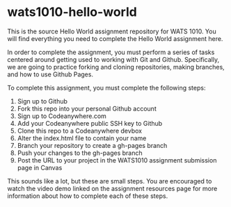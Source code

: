 wats1010-hello-world
====================

This is the source Hello World assignment repository for WATS 1010. You will find everything you need to complete the Hello World assignment here.

In order to complete the assignment, you must perform a series of tasks centered around getting used to working with Git and Github. Specifically, we are going to practice forking and cloning repositories, making branches, and how to use Github Pages.

To complete this assignment, you must complete the following steps:

1. Sign up to Github
2. Fork this repo into your personal Github account
3. Sign up to Codeanywhere.com
4. Add your Codeanywhere public SSH key to Github
5. Clone this repo to a Codeanywhere devbox
6. Alter the index.html file to contain your name
7. Branch your repository to create a gh-pages branch
8. Push your changes to the gh-pages branch
9. Post the URL to your project in the WATS1010 assignment submission page in Canvas

This sounds like a lot, but these are small steps. You are encouraged to watch the video demo linked on the assignment resources page for more information about how to complete each of these steps.  

